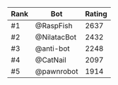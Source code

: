 Rank|Bot|Rating
---|---|---
#1|@RaspFish|2637
#2|@NilatacBot|2432
#3|@anti-bot|2248
#4|@CatNail|2097
#5|@pawnrobot|1914
